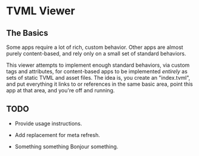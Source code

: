 # TVML Viewer

## The Basics

Some apps require a lot of rich, custom behavior.  Other apps are almost purely
content-based, and rely only on a small set of standard behaviors.

This viewer attempts to implement enough standard behaviors, via custom
tags and attributes, for content-based apps to be implemented *entirely* as
sets of static TVML and asset files.  The idea is, you create an "index.tvml",
and put everything it links to or references in the same basic area, point
this app at that area, and you're off and running.

## TODO

* Provide usage instructions.

* Add replacement for meta refresh.

* Something something Bonjour something.
